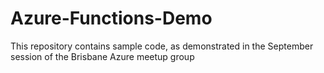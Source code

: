 # Azure-Functions-Demo
This repository contains sample code, as demonstrated in the September session of the Brisbane Azure meetup group

